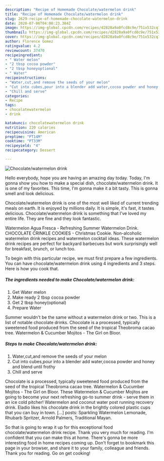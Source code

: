 ```yaml
---
description: "Recipe of Homemade Chocolate/watermelon drink"
title: "Recipe of Homemade Chocolate/watermelon drink"
slug: 2629-recipe-of-homemade-chocolate-watermelon-drink
date: 2020-07-06T04:00:23.384Z
image: https://img-global.cpcdn.com/recipes/d2828a9a0fcd8c9e/751x532cq70/chocolatewatermelon-drink-recipe-main-photo.jpg
thumbnail: https://img-global.cpcdn.com/recipes/d2828a9a0fcd8c9e/751x532cq70/chocolatewatermelon-drink-recipe-main-photo.jpg
cover: https://img-global.cpcdn.com/recipes/d2828a9a0fcd8c9e/751x532cq70/chocolatewatermelon-drink-recipe-main-photo.jpg
author: Florence Gomez
ratingvalue: 4.2
reviewcount: 37470
recipeingredient:
- " Water melon"
- "2 tbsp cocoa powder"
- "2 tbsp honeyoptional"
- " Water"
recipeinstructions:
- "Water,cut,and remove the seeds of your melon"
- "Cut into cubes,pour into a blender add water,cocoa powder and honey and blend until frothy"
- "Chill and serve"
categories:
- Recipe
tags:
- chocolatewatermelon
- drink

katakunci: chocolatewatermelon drink 
nutrition: 220 calories
recipecuisine: American
preptime: "PT14M"
cooktime: "PT33M"
recipeyield: "4"
recipecategory: Dessert

---
```



![Chocolate/watermelon drink](https://img-global.cpcdn.com/recipes/d2828a9a0fcd8c9e/751x532cq70/chocolatewatermelon-drink-recipe-main-photo.jpg)

Hello everybody, hope you are having an amazing day today. Today, I'm gonna show you how to make a special dish, chocolate/watermelon drink. It is one of my favorites. This time, I'm gonna make it a bit tasty. This is gonna smell and look delicious.

Chocolate/watermelon drink is one of the most well liked of current trending meals on earth. It is enjoyed by millions daily. It is simple, it's fast, it tastes delicious. Chocolate/watermelon drink is something that I've loved my entire life. They are fine and they look fantastic.

Watermelon Agua Fresca - Refreshing Summer Watermelon Drink. CHOCOLATE CRINKLE COOKIES - Christmas Cookie. Non-alcoholic watermelon drink recipes and watermelon cocktail ideas. These watermelon drink recipes are perfect for backyard barbecues but work surprisingly well for breakfast, brunch, or lunch too.


To begin with this particular recipe, we must first prepare a few ingredients. You can have chocolate/watermelon drink using 4 ingredients and 3 steps. Here is how you cook that.

<!--inarticleads1-->

##### The ingredients needed to make Chocolate/watermelon drink:

1. Get  Water melon
1. Make ready 2 tbsp cocoa powder
1. Get 2 tbsp honey(optional)
1. Prepare  Water


Summer wouldn&#39;t be the same without a watermelon drink or two. This is a list of notable chocolate drinks. Chocolate is a processed, typically sweetened food produced from the seed of the tropical Theobroma cacao tree. Watermelon &amp; Cucumber Mojitos - The Girl on Bloor. 

<!--inarticleads2-->

##### Steps to make Chocolate/watermelon drink:

1. Water,cut,and remove the seeds of your melon
1. Cut into cubes,pour into a blender add water,cocoa powder and honey and blend until frothy
1. Chill and serve


Chocolate is a processed, typically sweetened food produced from the seed of the tropical Theobroma cacao tree. Watermelon &amp; Cucumber Mojitos - The Girl on Bloor. These Watermelon &amp; Cucumber Mojitos are going to become your next refreshing go-to summer drink - serve them in an ice cold pitcher! Watermelon and coconut water post running recovery drink. Eladio likes his chocolate drink in the brightly colored plastic cups that you can buy in town. […] posts: Sparkling Watermelon Lemonade, Rhubarb Spritzer, Arnold Palmers, Traditional Mayan. 

So that is going to wrap it up for this exceptional food chocolate/watermelon drink recipe. Thank you very much for reading. I'm confident that you can make this at home. There's gonna be more interesting food in home recipes coming up. Don't forget to bookmark this page in your browser, and share it to your family, colleague and friends. Thank you for reading. Go on get cooking!
